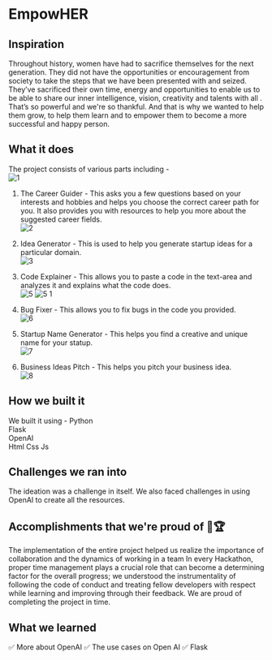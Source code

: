 # EmpowHER
## Inspiration
Throughout history, women have had to sacrifice themselves for the next generation. They did not have the opportunities or encouragement from society to take the steps that we have been presented with and seized. They’ve sacrificed their own time, energy and opportunities to enable us to be able to share our inner intelligence, vision, creativity and talents with all . That’s so powerful and we're so thankful. And that is why we wanted to help them grow, to help them learn and to empower them to become a more successful and happy person.

## What it does
The project consists of various parts including -  
![1](https://user-images.githubusercontent.com/72274851/149674216-5aa69ac7-5a90-4435-9478-3af343873cff.jpg)

1. The Career Guider - This asks you a few questions based on your interests and hobbies and helps you choose the correct career path for you. It also provides you with resources to help you more about the suggested career fields.  
![2](https://user-images.githubusercontent.com/72274851/149674221-bf81c93c-7830-455a-8f3c-d8c4cf9798df.jpg)

2. Idea Generator - This is used to help you generate startup ideas for a particular domain.  
![3](https://user-images.githubusercontent.com/72274851/149674242-0cd4fe16-c46c-4a08-9b50-d1a6e4b624a3.jpg)

3. Code Explainer - This allows you to paste a code in the text-area and analyzes it and explains what the code does.  
![5](https://user-images.githubusercontent.com/72274851/149674246-6636d71c-239e-4ccb-b10e-03e87051b75e.jpg)
![5 1](https://user-images.githubusercontent.com/72274851/149674251-ca7432cc-6fb6-4e02-bb7c-bf10f2626f92.jpg)

4. Bug Fixer - This allows you to fix bugs in the code you provided.  
![6](https://user-images.githubusercontent.com/72274851/149674255-6b7d8985-fb9a-4aa0-812f-d95658af1a18.jpg)

5. Startup Name Generator - This helps you find a creative and unique name for your statup.  
![7](https://user-images.githubusercontent.com/72274851/149674258-092e4e30-35a1-4f2f-9262-2b3f0530ad4d.jpg)

6. Business Ideas Pitch - This helps you pitch your business idea.  
![8](https://user-images.githubusercontent.com/72274851/149674261-606bbc1d-2762-4d16-a0f4-9c975b260a0a.jpg)


## How we built it
We built it using -
Python  
Flask  
OpenAI  
Html
Css
Js

## Challenges we ran into
The ideation was a challenge in itself. We also faced challenges in using OpenAI to create all the resources. 

## Accomplishments that we're proud of 🏅🏆
The implementation of the entire project helped us realize the importance of collaboration and the dynamics of working in a team In every Hackathon, proper time management plays a crucial role that can become a determining factor for the overall progress; we understood the instrumentality of following the code of conduct and treating fellow developers with respect while learning and improving through their feedback. We are proud of completing the project in time.

## What we learned
✅ More about OpenAI
✅ The use cases on Open AI
✅ Flask
